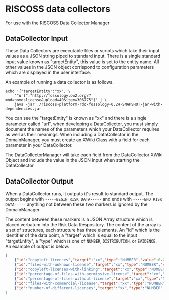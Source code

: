 # RISCOSS data collectors

For use with the RISCOSS Data Collector Manager

## DataCollector Input

These Data Collectors are executable files or scripts which take their input
values as a JSON string piped to standard input. There is a single standard
input value known as "targetEntity", this value is set to the entity name.
All other values in the JSON object corrispond to configuration parameters
which are displayed in the user interface.

An example of running a data collector is as follows.

    echo '{"targetEntity":"xx",'\
        '"url":"http://fossology.ow2.org/?mod=nomoslicense&upload=40&item=306775"}' | \
        java -jar ./riscoss-platform-rdc-fossology-0.24-SNAPSHOT-jar-with-dependencies.jar

You can see the "targetEntity" is known as "xx" and there is a single
parameter called "url", when developing a DataCollector, you must simply
document the names of the parameters which your DataCollector requires as well
as their meanings. When including a DataCollector in the DomainManager, you
must create an XWiki Class with a field for each parameter in your DataCollector.

The DataCollectorManager will take each field from the DataCollector XWiki Object
and include the value in the JSON input when starting the DataCollector.


## DataCollector Output

When a DataCollector runs, it outputs it's result to standard output. The output
begins with `-----BEGIN RISK DATA-----` and ends with `-----END RISK DATA-----`
anything not between these two markers is ignored by the DomainManager.

The content between these markers is a JSON Array structure which is placed
verbatum into the Risk Data Respository. The content of the array is a set of
structures, each structure has three elements. An "id" which is the identifier of
the data point, a "target" which is equal to the input "targetEntity", a "type"
which is one of `NUMBER`, `DISTRIBUTION`, or `EVIDENCE`. An example of output
is below:

```json
[
    {"id":"copyleft-licenses","target":"xx","type":"NUMBER","value":0.0},
    {"id":"files-with-unknown-license","target":"xx","type":"NUMBER","value":0.7352941176470589},
    {"id":"copyleft-licenses-with-linking","target":"xx","type":"NUMBER","value":0.23529411764705882},
    {"id":"percentage-of-files-with-permissive-license","target":"xx","type":"NUMBER","value":0.029411764705882353},
    {"id":"percentage-of-files-without-license","target":"xx","type":"NUMBER","value":0.0},
    {"id":"files-with-commercial-license","target":"xx","type":"NUMBER","value":0.0},
    {"id":"number-of-different-licenses","target":"xx","type":"NUMBER","value":31.0}
]
```
